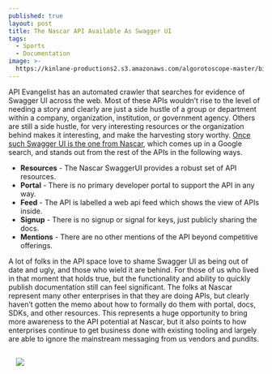 ```yaml
---
published: true
layout: post
title: The Nascar API Available As Swagger UI
tags:
  - Sports
  - Documentation
image: >-
  https://kinlane-productions2.s3.amazonaws.com/algorotoscope-master/birth-of-a-nation-freeway-carss-overpass.jpg
---
```

API Evangelist has an automated crawler that searches for evidence of Swagger UI across the web. Most of these APIs wouldn’t rise to the level of needing a story and clearly are just a side hustle of a group or department within a company, organization, institution, or government agency. Others are still a side hustle, for very interesting resources or the organization behind makes it interesting, and make the harvesting story worthy. [Once such Swagger UI is the one from Nascar](https://feed.nascar.com/swagger/ui/index), which comes up in a Google search, and stands out from the rest of the APIs in the following ways.

- **Resources** - The Nascar SwaggerUI provides a robust set of API resources.
- **Portal** - There is no primary developer portal to support the API in any way.
- **Feed** - The API is labelled a web api feed which shows the view of APIs inside.
- **Signup** - There is no signup or signal for keys, just publicly sharing the docs.
- **Mentions** - There are no other mentions of the API beyond competitive offerings.

A lot of folks in the API space love to shame Swagger UI as being out of date and ugly, and those who wield it are behind. For those of us who lived in that moment that holds true, but the functionality and ability to quickly publish documentation still can feel significant. The folks at Nascar represent many other enterprises in that they are doing APIs, but clearly haven’t gotten the memo about how to formally do them with portal, docs, SDKs, and other resources. This represents a huge opportunity to bring more awareness to the API potential at Nascar, but it also points to how enterprises continue to get business done with existing tooling and largely are able to ignore the mainstream messaging from us vendors and pundits.

<a href="https://feed.nascar.com/swagger/ui/index"><img src="https://kinlane-productions2.s3.us-east-1.amazonaws.com/nascar-screenshot.png" style="padding: 15px;"></a>